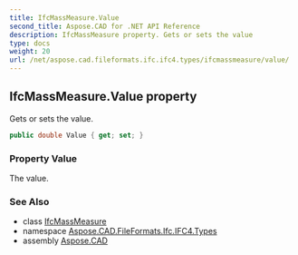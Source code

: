 ```yaml
---
title: IfcMassMeasure.Value
second_title: Aspose.CAD for .NET API Reference
description: IfcMassMeasure property. Gets or sets the value
type: docs
weight: 20
url: /net/aspose.cad.fileformats.ifc.ifc4.types/ifcmassmeasure/value/
---
```

## IfcMassMeasure.Value property

Gets or sets the value.

```csharp
public double Value { get; set; }
```

### Property Value

The value.

### See Also

* class [IfcMassMeasure](../)
* namespace [Aspose.CAD.FileFormats.Ifc.IFC4.Types](../../ifcmassmeasure/)
* assembly [Aspose.CAD](../../../)


